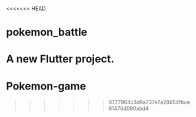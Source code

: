 <<<<<<< HEAD
# pokemon_battle

A new Flutter project.
=======
# Pokemon-game
>>>>>>> 0777904c3d9a737e7a28654fbce91476d090abd4
